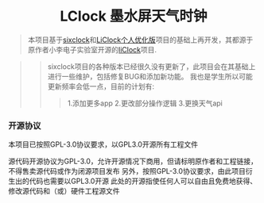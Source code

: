 # <center>LClock 墨水屏天气时钟
> 本项目基于[sixclock](https://gitee.com/yes-six/sixclock)和[LiClock个人优化版](https://gitee.com/jiangzihan182959/liclock-1.0.6)项目的基础上再开发，其都源于原作者小李电子实验室开源的[liClock](https://oshwhub.com/lxu0423/ESP32-duo-gong-neng-mo-shui-ping)项目.

>> sixclock项目的各种版本已经很久没有更新了，此项目会在其基础上进行一些维护，包括修复BUG和添加新功能。
>> 我也是学生所以可能更新频率会低一点，目前的计划有:
>>> 1.添加更多app
>>> 2.更改部分操作逻辑
>>> 3.更换天气api

### 开源协议

本项目已按照GPL-3.0协议要求，以GPL3.0开源所有工程文件

源代码开源协议为GPL-3.0，允许开源情况下商用，但请标明原作者和工程链接，不得售卖源代码或作为闭源项目发布
另外，按照GPL-3.0协议要求，由此项目衍生出的代码也需要以GPL3.0开源
此处的开源指使任何人可以自由且免费地获得、修改源代码和（或）硬件工程源文件